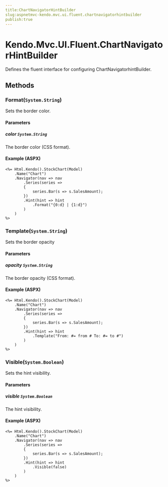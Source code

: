 ```yaml
---
title:ChartNavigatorHintBuilder
slug:aspnetmvc-kendo.mvc.ui.fluent.chartnavigatorhintbuilder
publish:true
---
```


# Kendo.Mvc.UI.Fluent.ChartNavigatorHintBuilder
Defines the fluent interface for configuring ChartNavigatorhintBuilder.



## Methods

### Format(`System.String`)
Sets the border color.


#### Parameters

##### color `System.String`
The border color (CSS format).




#### Example (ASPX)
    <%= Html.Kendo().StockChart(Model)
        .Name("Chart")
        .Navigator(nav => nav
            .Series(series =>
            {
                series.Bar(s => s.SalesAmount);
            })
            .Hint(hint => hint
                .Format("{0:d} | {1:d}")
            )
        )
    %>


### Template(`System.String`)
Sets the border opacity


#### Parameters

##### opacity `System.String`
The border opacity (CSS format).




#### Example (ASPX)
    <%= Html.Kendo().StockChart(Model)
        .Name("Chart")
        .Navigator(nav => nav
            .Series(series =>
            {
                series.Bar(s => s.SalesAmount);
            })
            .Hint(hint => hint
                .Template("From: #= from # To: #= to #")
            )
        )
    %>


### Visible(`System.Boolean`)
Sets the hint visibility.


#### Parameters

##### visible `System.Boolean`
The hint visibility.




#### Example (ASPX)
    <%= Html.Kendo().StockChart(Model)
        .Name("Chart")
        .Navigator(nav => nav
            .Series(series =>
            {
                series.Bar(s => s.SalesAmount);
            })
            .Hint(hint => hint
                .Visible(false)
            )
        )
    %>



